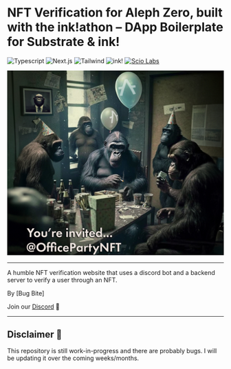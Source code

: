 # NFT Verification for Aleph Zero, built with the ink!athon – DApp Boilerplate for Substrate & ink!

![Typescript](https://img.shields.io/badge/Typescript-blue)
![Next.js](https://img.shields.io/badge/Next.js-gray)
![Tailwind](https://img.shields.io/badge/Tailwind-pink)
![ink!](https://img.shields.io/badge/ink!-purple)
[![Scio Labs](https://img.shields.io/badge/Scio%20Labs-We%20are%20hiring-black)](https://scio.xyz)

<img src="packages/frontend/public/images/cover.jpg" width="800" height="auto" alt="Cover Image" />

---

A humble NFT verification website that uses a discord bot and a backend server to verify a user through an NFT.

By [Bug Bite]

Join our [Discord](https://discord.gg/HkvPV3gAcy) 💬

---

## Disclaimer 🚨

This repository is still work-in-progress and there are probably bugs. I will be updating it over the coming weeks/months.

